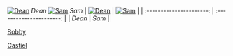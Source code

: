[![Dean ](https://github.com/user-attachments/assets/7ce01197-f68b-43f5-9fda-2564546c8fe9)](Dean.md) *Dean*
[![Sam](https://github.com/user-attachments/assets/8397edc2-64ef-4ff5-b0bd-8eb50bea0ef8)](Sam.md) *Sam*
| [![Dean ](https://github.com/user-attachments/assets/7ce01197-f68b-43f5-9fda-2564546c8fe9)](Dean.md) | [![Sam](https://github.com/user-attachments/assets/8397edc2-64ef-4ff5-b0bd-8eb50bea0ef8)](Sam.md) |
| :----------------------: | :----------------------: |
|         *Dean*           |          *Sam*           |

[Bobby](Bobby.md)

[Castiel](Castiel.md)
